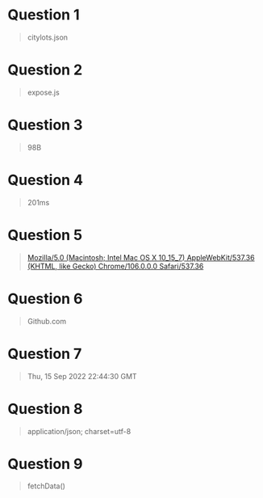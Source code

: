 # Question 1
> citylots.json

# Question 2
> expose.js

# Question 3
> 98B

# Question 4
> 201ms


# Question 5
> [Mozilla/5.0 (Macintosh; Intel Mac OS X 10_15_7) AppleWebKit/537.36 (KHTML, like Gecko) Chrome/106.0.0.0 Safari/537.36](https://www.whatismybrowser.com/detect/what-is-my-user-agent/)

# Question 6
> Github.com

# Question 7
> Thu, 15 Sep 2022 22:44:30 GMT

# Question 8
> application/json; charset=utf-8

# Question 9
> fetchData()
